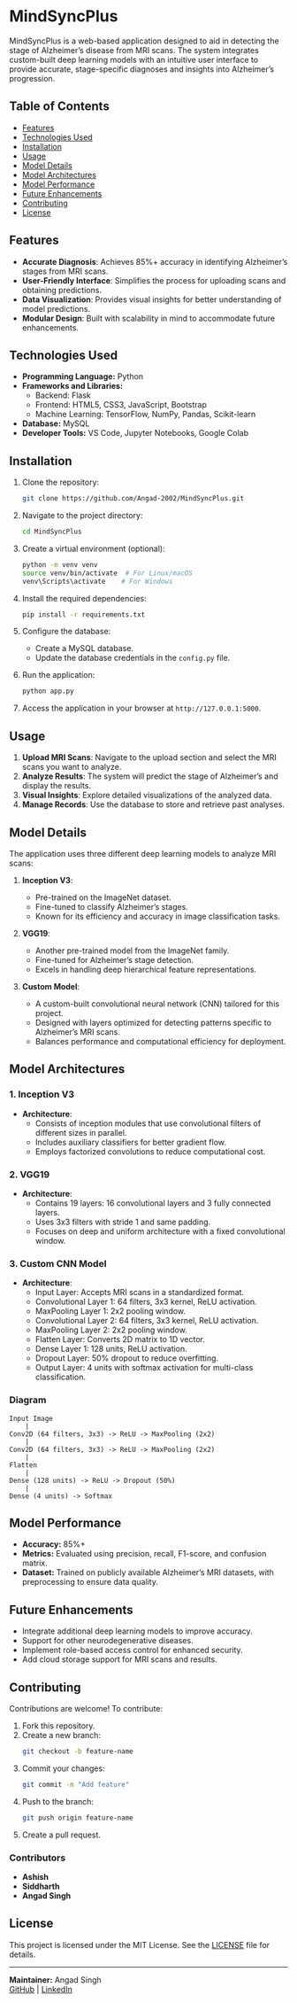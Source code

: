 # MindSyncPlus

MindSyncPlus is a web-based application designed to aid in detecting the stage of Alzheimer’s disease from MRI scans. The system integrates custom-built deep learning models with an intuitive user interface to provide accurate, stage-specific diagnoses and insights into Alzheimer’s progression.

## Table of Contents

- [Features](#features)
- [Technologies Used](#technologies-used)
- [Installation](#installation)
- [Usage](#usage)
- [Model Details](#model-details)
- [Model Architectures](#model-architectures)
- [Model Performance](#model-performance)
- [Future Enhancements](#future-enhancements)
- [Contributing](#contributing)
- [License](#license)

## Features

- **Accurate Diagnosis**: Achieves 85%+ accuracy in identifying Alzheimer’s stages from MRI scans.
- **User-Friendly Interface**: Simplifies the process for uploading scans and obtaining predictions.
- **Data Visualization**: Provides visual insights for better understanding of model predictions.
- **Modular Design**: Built with scalability in mind to accommodate future enhancements.

## Technologies Used

- **Programming Language:** Python
- **Frameworks and Libraries:**
  - Backend: Flask
  - Frontend: HTML5, CSS3, JavaScript, Bootstrap
  - Machine Learning: TensorFlow, NumPy, Pandas, Scikit-learn
- **Database:** MySQL
- **Developer Tools:** VS Code, Jupyter Notebooks, Google Colab

## Installation

1. Clone the repository:
   ```bash
   git clone https://github.com/Angad-2002/MindSyncPlus.git
   ```

2. Navigate to the project directory:
   ```bash
   cd MindSyncPlus
   ```

3. Create a virtual environment (optional):
   ```bash
   python -m venv venv
   source venv/bin/activate  # For Linux/macOS
   venv\Scripts\activate    # For Windows
   ```

4. Install the required dependencies:
   ```bash
   pip install -r requirements.txt
   ```

5. Configure the database:
   - Create a MySQL database.
   - Update the database credentials in the `config.py` file.

6. Run the application:
   ```bash
   python app.py
   ```

7. Access the application in your browser at `http://127.0.0.1:5000`.

## Usage

1. **Upload MRI Scans**: Navigate to the upload section and select the MRI scans you want to analyze.
2. **Analyze Results**: The system will predict the stage of Alzheimer’s and display the results.
3. **Visual Insights**: Explore detailed visualizations of the analyzed data.
4. **Manage Records**: Use the database to store and retrieve past analyses.

## Model Details

The application uses three different deep learning models to analyze MRI scans:

1. **Inception V3**:
   - Pre-trained on the ImageNet dataset.
   - Fine-tuned to classify Alzheimer’s stages.
   - Known for its efficiency and accuracy in image classification tasks.

2. **VGG19**:
   - Another pre-trained model from the ImageNet family.
   - Fine-tuned for Alzheimer’s stage detection.
   - Excels in handling deep hierarchical feature representations.

3. **Custom Model**:
   - A custom-built convolutional neural network (CNN) tailored for this project.
   - Designed with layers optimized for detecting patterns specific to Alzheimer’s MRI scans.
   - Balances performance and computational efficiency for deployment.

## Model Architectures

### 1. Inception V3
- **Architecture**:
  - Consists of inception modules that use convolutional filters of different sizes in parallel.
  - Includes auxiliary classifiers for better gradient flow.
  - Employs factorized convolutions to reduce computational cost.

### 2. VGG19
- **Architecture**:
  - Contains 19 layers: 16 convolutional layers and 3 fully connected layers.
  - Uses 3x3 filters with stride 1 and same padding.
  - Focuses on deep and uniform architecture with a fixed convolutional window.

### 3. Custom CNN Model
- **Architecture**:
  - Input Layer: Accepts MRI scans in a standardized format.
  - Convolutional Layer 1: 64 filters, 3x3 kernel, ReLU activation.
  - MaxPooling Layer 1: 2x2 pooling window.
  - Convolutional Layer 2: 64 filters, 3x3 kernel, ReLU activation.
  - MaxPooling Layer 2: 2x2 pooling window.
  - Flatten Layer: Converts 2D matrix to 1D vector.
  - Dense Layer 1: 128 units, ReLU activation.
  - Dropout Layer: 50% dropout to reduce overfitting.
  - Output Layer: 4 units with softmax activation for multi-class classification.

### Diagram

```plaintext
Input Image
    |
Conv2D (64 filters, 3x3) -> ReLU -> MaxPooling (2x2)
    |
Conv2D (64 filters, 3x3) -> ReLU -> MaxPooling (2x2)
    |
Flatten
    |
Dense (128 units) -> ReLU -> Dropout (50%)
    |
Dense (4 units) -> Softmax
```

## Model Performance

- **Accuracy:** 85%+
- **Metrics:** Evaluated using precision, recall, F1-score, and confusion matrix.
- **Dataset:** Trained on publicly available Alzheimer’s MRI datasets, with preprocessing to ensure data quality.

## Future Enhancements

- Integrate additional deep learning models to improve accuracy.
- Support for other neurodegenerative diseases.
- Implement role-based access control for enhanced security.
- Add cloud storage support for MRI scans and results.

## Contributing

Contributions are welcome! To contribute:

1. Fork this repository.
2. Create a new branch:
   ```bash
   git checkout -b feature-name
   ```
3. Commit your changes:
   ```bash
   git commit -m "Add feature"
   ```
4. Push to the branch:
   ```bash
   git push origin feature-name
   ```
5. Create a pull request.

### Contributors
- **Ashish**
- **Siddharth**
- **Angad Singh**

## License

This project is licensed under the MIT License. See the [LICENSE](LICENSE) file for details.

---

**Maintainer:** Angad Singh  
[GitHub](https://github.com/Angad-2002) | [LinkedIn](https://linkedin.com/in/angad2002)

